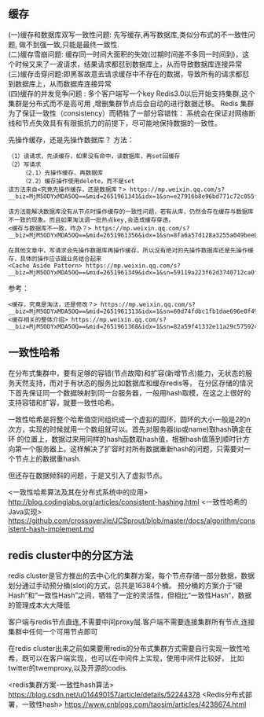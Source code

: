 ## 缓存
(一)缓存和数据库双写一致性问题: 先写缓存,再写数据库,类似分布式的不一致性问题, 做不到强一致,只能是最终一致性.        
(二)缓存雪崩问题: 缓存同一时间大面积的失效(过期时间差不多同一时间到)，这个时候又来了一波请求，结果请求都怼到数据库上，从而导致数据库连接异常
(三)缓存击穿问题:即黑客故意去请求缓存中不存在的数据，导致所有的请求都怼到数据库上，从而数据库连接异常    
(四)缓存的并发竞争问题 : 多个客户端写一个key
Redis3.0以后开始支持集群,这个集群是分布式而不是高可用 ,增删集群节点后会自动的进行数据迁移。
Redis 集群为了保证一致性（consistency）而牺牲了一部分容错性： 系统会在保证对网络断线和节点失效具有有限抵抗力的前提下，尽可能地保持数据的一致性。



先操作缓存，还是先操作数据库？
方法：
    
    （1）读请求，先读缓存，如果没有命中，读数据库，再set回缓存
    （2）写请求
        （2.1）先操作缓存，再数据库
        （2.2）缓存操作使用delete，而不是set
    该方法来自<究竟先操作缓存，还是数据库？> https://mp.weixin.qq.com/s?__biz=MjM5ODYxMDA5OQ==&mid=2651961341&idx=1&sn=e27916b8e96bd771c72c055f1f53e5be&chksm=bd2d02218a5a8b37ecffd78d20b65501645ac07c7ba2eb65b7e501a3eb9de023febe63bfdb36&scene=21#wechat_redirect
    
    该方法能解决数据库没有从节点时操作缓存的一致性问题，若有从库，仍然会存在缓存与数据库不一致的现象。而且如果淘汰调一批热点key,会造成缓存穿透。
    <缓存与数据库不一致，咋办？> https://mp.weixin.qq.com/s?__biz=MjM5ODYxMDA5OQ==&mid=2651961356&idx=1&sn=8fa6a57d128a3255a049bee868a7a917&chksm=bd2d0dd08a5a84c62c1ac1d90b9f4c11915c9e6780759d167da5343c43445759bce0f16de395&scene=21#wechat_redirect
    
    在其他文章中，写请求会先操作数据库再操作缓存，所以没有绝对的先操作数据库还是先操作缓存，具体的操作应该跟业务结合起来
    <Cache Aside Pattern> https://mp.weixin.qq.com/s?__biz=MjM5ODYxMDA5OQ==&mid=2651961349&idx=1&sn=59119a223f62d3740712ca0f62064f04&chksm=bd2d0dd98a5a84cf94d75e8e84ad7fe35fd040dfe02fe49db8dd64127c548aa194d2d169e149&scene=21#wechat_redirect
    
参考：
    
    <缓存，究竟是淘汰，还是修改？> https://mp.weixin.qq.com/s?__biz=MjM5ODYxMDA5OQ==&mid=2651961313&idx=1&sn=60d74fdbc1fb1dae696e0f4997c09f21&chksm=bd2d023d8a5a8b2bba2f8a3807492771a442495d27323d8dbfae670508fd0c46780308a9280d&scene=21#wechat_redirect
    <缓存相关的整体介绍> https://mp.weixin.qq.com/s?__biz=MjM5ODYxMDA5OQ==&mid=2651961368&idx=1&sn=82a59f41332e11a29c5759248bc1ba17&chksm=bd2d0dc48a5a84d293f5999760b994cee9b7e20e240c04d0ed442e139f84ebacf608d51f4342&scene=21#wechat_redirect


## 一致性哈希
在分布式集群中，要有足够的容错(节点故障)和扩容(新增节点)能力，无状态的服务天然支持，而对于有状态的服务比如数据库和缓存redis等，
在分区存储的情况下首先保证同一个数据映射到同一台服务器，一般用hash取模，在这之上很好的支持容错和扩容，就要一致性哈希。

一致性哈希是将整个哈希值空间组织成一个虚拟的圆环，圆环的大小一般是2的n次方，实现的时候就用一个数组就可以。首先对服务器(ip或name)取hash确定在环
的位置上，数据过来用同样的hash函数取hash值，根据hash值落到顺时针方向第一个服务器上。这样解决了扩容时对所有数据重新hash的问题，只需要对一个节点上的数据重hash.

但还存在数据倾斜的问题，于是又引入了虚拟节点。

<一致性哈希算法及其在分布式系统中的应用> http://blog.codinglabs.org/articles/consistent-hashing.html
<一致性哈希的Java实现> https://github.com/crossoverJie/JCSprout/blob/master/docs/algorithm/consistent-hash-implement.md


## redis cluster中的分区方法
redis cluster是官方推出的去中心化的集群方案，每个节点存储一部分数据，数据划分通过手动预分桶(slot)的方式，总共是16384个桶。
预分桶的方案介于“硬Hash”和“一致性Hash”之间，牺牲了一定的灵活性，但相比“一致性Hash“，数据的管理成本大大降低

客户端与redis节点直连,不需要中间proxy层.客户端不需要连接集群所有节点,连接集群中任何一个可用节点即可

在redis cluster出来之前如果要用redis的分布式集群方式需要自行实现一致性哈希，既可以在客户端实现，也可以在中间件上实现，使用中间件比较好，
比如twitter的twemproxy,以及开源的codis.

<redis集群方案-一致性hash算法> https://blog.csdn.net/u014490157/article/details/52244378
<Redis分布式部署，一致性hash> https://www.cnblogs.com/taosim/articles/4238674.html